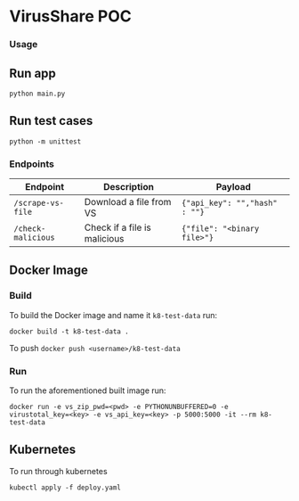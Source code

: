 # VirusShare POC

### Usage

## Run app

`python main.py`

## Run test cases
`python -m unittest`

### Endpoints

| Endpoint | Description             | Payload     |
| -------- | ------------------------| ----------- |
| `/scrape-vs-file`  | Download a file from VS   | `{"api_key": "","hash"   : ""}` |
| `/check-malicious` | Check if a file is malicious   | `{"file": "<binary file>"}` |

## Docker Image

### Build

To build the Docker image and name it `k8-test-data` run:

`docker build -t k8-test-data .`

To push
`docker push <username>/k8-test-data`

### Run

To run the aforementioned built image run:

`docker run -e vs_zip_pwd=<pwd> -e PYTHONUNBUFFERED=0 -e virustotal_key=<key> -e vs_api_key=<key> -p 5000:5000 -it --rm k8-test-data`


## Kubernetes

To run through kubernetes

`kubectl apply -f deploy.yaml`
